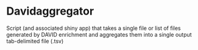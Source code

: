 # Davidaggregator
Script (and associated shiny app) that takes a single file or list of files generated by DAVID enrichment and aggregates them into a single output tab-delimited file (.tsv)
